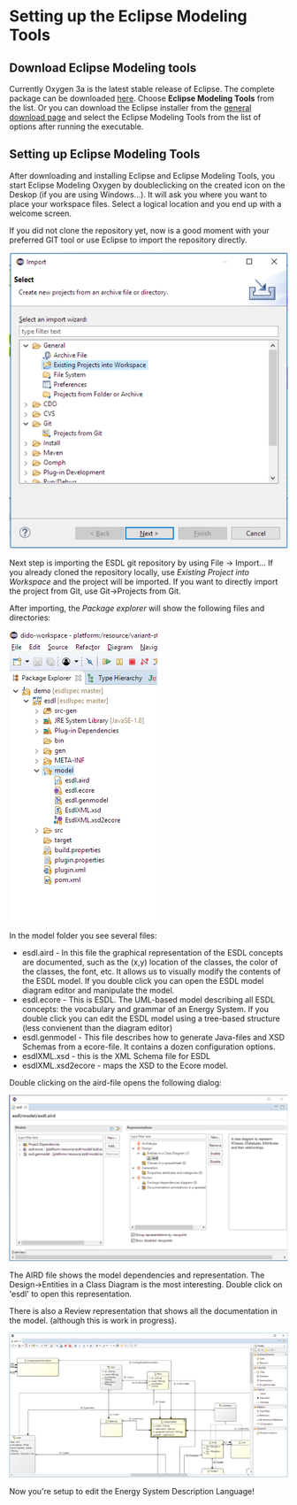# Setting up the Eclipse Modeling Tools

## Download Eclipse Modeling tools

Currently Oxygen 3a is the latest stable release of Eclipse. The complete package can be downloaded [here](https://www.eclipse.org/downloads/packages/eclipse-modeling-tools/oxygen3a). Choose **Eclipse Modeling Tools** from the list. Or you can download the Eclipse installer from the [general download page](https://www.eclipse.org/downloads/) and select the Eclipse Modeling Tools from the list of options after running the executable.

## Setting up Eclipse Modeling Tools

After downloading and installing Eclipse and Eclipse Modeling Tools, you start Eclipse Modeling Oxygen by doubleclicking on the created icon on the Deskop \(if you are using Windows...\). It will ask you where you want to place your workspace files. Select a logical location and you end up with a welcome screen.

If you did not clone the repository yet, now is a good moment with your preferred GIT tool or use Eclipse to import the repository directly.

![](../../../.gitbook/assets/import.png)

Next step is importing the ESDL git repository by using File -&gt; Import... If you already cloned the repository locally, use _Existing Project into Workspace_ and the project will be imported. If you want to directly import the project from Git, use Git-&gt;Projects from Git.



After importing, the _Package explorer_ will show the following files and directories:

![](../../../.gitbook/assets/package-explorer.PNG)

In the model folder you see several files:

* esdl.aird - In this file the graphical representation of the ESDL concepts are documented, such as the \(x,y\) location of the classes, the color of the classes, the font, etc. It allows us to visually modify the contents of the ESDL model. If you double click you can open the ESDL model diagram editor and manipulate the model.
* esdl.ecore - This is ESDL. The UML-based model describing all ESDL concepts: the vocabulary and grammar of an Energy System. If you double click you can edit the ESDL model using a tree-based structure \(less convienent than the diagram editor\)
* esdl.genmodel - This file describes how to generate Java-files and XSD Schemas from a ecore-file. It contains a dozen configuration options.
* esdlXML.xsd - this is the XML Schema file for ESDL
* esdlXML.xsd2ecore - maps the XSD to the Ecore model.

Double clicking on the aird-file opens the following dialog:

![](../../../.gitbook/assets/aird.png)

The AIRD file shows the model dependencies and representation. The Design-&gt;Entities in a Class Diagram is the most interesting. Double click on 'esdl' to open this representation.

There is also a Review representation that shows all the documentation in the model. \(although this is work in progress\).

![](../../../.gitbook/assets/esdl-diagram-editor.png)

Now you're setup to edit the Energy System Description Language!

